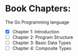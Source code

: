 # Book Chapters:

The Go Programming language

- [x] Chapter 1: Introduction
- [ ] Chapter 2: Program Structure
- [ ] Chapter 3: Basic Data Types
- [ ] Chapter 4: Composite Types
